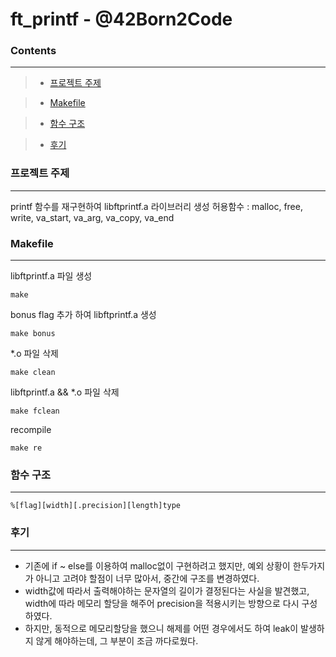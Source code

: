 # ft_printf - @42Born2Code

### **Contents**
------------
> + [프로젝트 주제](#프로젝트-주제)

> + [Makefile](#Makefile)

> + [함수 구조](#함수구조)

> + [후기](#후기)
### **프로젝트 주제**
---
printf 함수를 재구현하여 libftprintf.a 라이브러리 생성
허용함수 : malloc, free, write, va_start, va_arg, va_copy, va_end
### **Makefile**
---
libftprintf.a 파일 생성

    make

bonus flag 추가 하여 libftprintf.a 생성

    make bonus

*.o 파일 삭제

    make clean

libftprintf.a && *.o 파일 삭제

    make fclean

recompile

    make re


### **함수 구조**
---
    %[flag][width][.precision][length]type

### **후기**
----
- 기존에 if ~ else를 이용하여 malloc없이 구현하려고 했지만, 예외 상황이 한두가지가 아니고 고려야 할점이 너무 많아서, 중간에 구조를 변경하였다.  
- width값에 따라서 출력해야하는 문자열의 길이가 결정된다는 사실을 발견했고, width에 따라 메모리 할당을 해주어 precision을 적용시키는 방향으로 다시 구성하였다.
- 하지만, 동적으로 메모리할당을 했으니 해제를 어떤 경우에서도 하여 leak이 발생하지 않게 해야하는데, 그 부분이 조금 까다로웠다.
